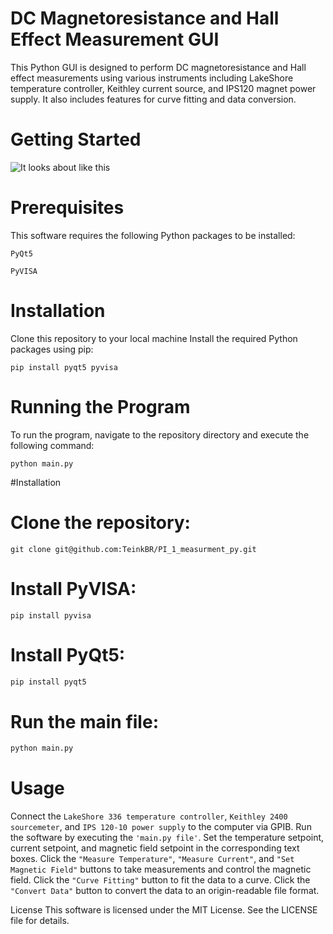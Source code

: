 # DC Magnetoresistance and Hall Effect Measurement GUI

This Python GUI is designed to perform DC magnetoresistance and Hall effect measurements using various instruments including LakeShore temperature controller, Keithley current source, and IPS120 magnet power supply. It also includes features for curve fitting and data conversion.

# Getting Started
![It looks about like this](/PI_1_measurment_py/gui_effect.png)

# Prerequisites
This software requires the following Python packages to be installed:

```
PyQt5
```

```
PyVISA
```
# Installation
Clone this repository to your local machine
Install the required Python packages using pip:
```
pip install pyqt5 pyvisa
```
# Running the Program
To run the program, navigate to the repository directory and execute the following command:
```
python main.py
```

#Installation
# Clone the repository: 

```
git clone git@github.com:TeinkBR/PI_1_measurment_py.git
```
# Install PyVISA: 
```
pip install pyvisa
```
# Install PyQt5: 
```python
pip install pyqt5
```
# Run the main file: 
```python
python main.py
```
# Usage

Connect the `LakeShore 336 temperature controller`, `Keithley 2400 sourcemeter`, and `IPS 120-10 power supply` to the computer via GPIB.
Run the software by executing the `'main.py file'`.
Set the temperature setpoint, current setpoint, and magnetic field setpoint in the corresponding text boxes.
Click the `"Measure Temperature"`, `"Measure Current"`, and `"Set Magnetic Field"` buttons to take measurements and control the magnetic field.
Click the `"Curve Fitting"` button to fit the data to a curve.
Click the `"Convert Data"` button to convert the data to an origin-readable file format.

License
This software is licensed under the MIT License. See the LICENSE file for details.



